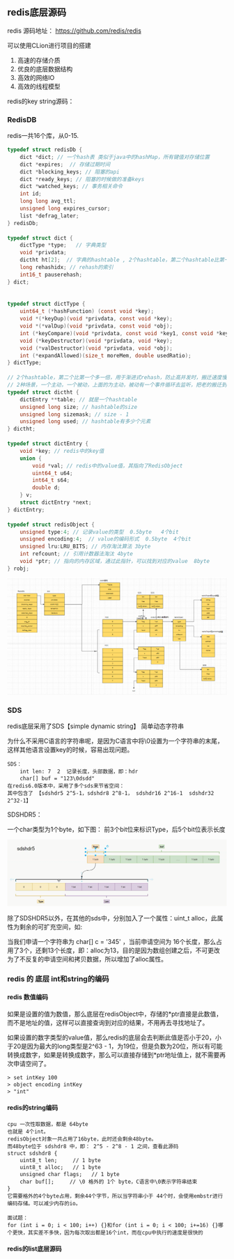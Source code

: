 
## redis底层源码

redis 源码地址： https://github.com/redis/redis

可以使用CLion进行项目的搭建

1. 高速的存储介质
2. 优良的底层数据结构
3. 高效的网络IO
4. 高效的线程模型

redis的key string源码：

### RedisDB

redis一共16个库，从0-15.

```c
typedef struct redisDb {
    dict *dict; // 一个hash表 类似于java中的hashMap，所有键值对存储位置
    dict *expires;  // 存储过期时间
    dict *blocking_keys; // 阻塞的api
    dict *ready_keys; // 阻塞的时候做的准备keys
    dict *watched_keys; // 事务相关命令
    int id;
    long long avg_ttl;
    unsigned long expires_cursor;
    list *defrag_later;
} redisDb;

typedef struct dict {
    dictType *type;   // 字典类型
    void *privdata;
    dictht ht[2];  // 字典的hashtable , 2个hashtable，第二个hashtable比第一个hashtable多一倍
    long rehashidx; // rehash的索引
    int16_t pauserehash; 
} dict;


typedef struct dictType {
    uint64_t (*hashFunction) (const void *key);
    void *(*keyDup)(void *privdata, const void *key);
    void *(*valDup)(void *privdata, const void *obj);
    int (*keyCompare)(void *privdata, const void *key1, const void *key2);
    void (*keyDestructor)(void *privdata, void *key);
    void (*valDestructor)(void *privdata, void *obj);
    int (*expandAllowed)(size_t moreMem, double usedRatio);
} dictType;

// 2个hashtable，第二个比第一个多一倍，用于渐进式rehash，防止高并发时，搬迁速度慢。
// 2种场景，一个主动，一个被动，上面的为主动，被动有一个事件循环去监听，把老的搬迁到新的hashtable中
typedef struct dictht {
    dictEntry **table; // 就是一个hashtable
    unsigned long size; // hashtable的size
    unsigned long sizemask; // size - 1
    unsigned long used; // hashtable有多少个元素
} dictht;

typedef struct dictEntry {
    void *key; // redis中的key值
    union {  
        void *val; // redis中的value值，其指向了RedisObject
        uint64_t u64;
        int64_t s64;
        double d;
    } v;
    struct dictEntry *next;
} dictEntry;

typedef struct redisObject {
    unsigned type:4; // 记录value的类型  0.5byte   4个bit
    unsigned encoding:4;  // value的编码形式  0.5byte  4个bit
    unsigned lru:LRU_BITS; // 内存淘汰算法 3byte
    int refcount; // 引用计数器法淘汰 4byte
    void *ptr; // 指向的内存区域，通过此指针，可以找到对应的value  8byte
} robj;
```

![](images/redis-redisDb-结构.jpg)

### SDS

redis底层采用了SDS【simple dynamic string】 简单动态字符串

为什么不采用C语言的字符串呢，是因为C语言中将\0设置为一个字符串的末尾，这样其他语言设置key的时候，容易出现问题。

```text
SDS：
    int len: 7  2  记录长度，头部数据，即：hdr
    char[] buf = "123\0dsdd" 
在redis6.0版本中，采用了多个sds来节省空间：
其中包含了 【sdshdr5 2^5-1，sdshdr8 2^8-1， sdshdr16 2^16-1  sdshdr32 2^32-1】
```

SDSHDR5：

一个char类型为1个byte，如下图： 前3个bit位来标识Type，后5个bit位表示长度

![](images/redis-sdshdr5.jpg)

除了SDSHDR5以外，在其他的sds中，分别加入了一个属性：uint_t alloc，此属性为剩余的可扩充空间，如:

当我们申请一个字符串为 char[] c = '345' ，当前申请空间为 16个长度，那么占用了3个，还剩13个长度，即：alloc为13，目的是因为数组创建之后，不可更改
为了不反复的申请空间和拷贝数据，所以增加了alloc属性。


### redis 的 底层 int和string的编码

#### redis 数值编码

如果是设置的值为数值，那么底层在redisObject中，存储的*ptr直接是此数值，而不是地址的值，这样可以直接查询到对应的结果，不用再去寻找地址了。

如果设置的数字类型的value值，那么redis的底层会去判断此值是否小于20，小于20是因为最大的long类型是2^63 - 1，为19位，但是负数为20位，所以有可能
转换成数字，如果是转换成数字，那么可以直接存储到*ptr地址值上，就不需要再次申请空间了。

```shell
> set intKey 100
> object encoding intKey
> "int"
```

#### redis的string编码

```text
cpu 一次性取数据，都是 64byte
也就是 4个int。
redisObject对象一共占用了16byte，此时还会剩余48byte。
而48byte位于 sdshdr8 中，即： 2^5 - 2^8 - 1 之间，查看此源码
struct sdshdr8 {
    uint8_t len;     // 1 byte
    uint8_t alloc;   // 1 byte
    unsigned char flags;   // 1 byte
    char buf[];     // \0 格外的 1个 byte，C语言中\0表示字符串结束
}
它需要格外的4个byte占用，剩余44个字节，所以当字符串小于 44个时，会使用embstr进行编码存储。可以减少内存的io。

面试题：
for (int i = 0; i < 100; i++) {}和for (int i = 0; i < 100; i+=16) {}哪个更快，其实差不多快，因为每次取出都是16个int，而在cpu中执行的速度是很快的
```

#### redis的list底层源码




















